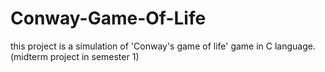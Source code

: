 # Conway-Game-Of-Life
this project is a simulation of 'Conway's game of life' game in C language.(midterm project in semester 1)
